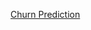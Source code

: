 [Churn Prediction](https://github.com/Cetaking27/Certification-Project/blob/master/Project_1/Readme.md)

